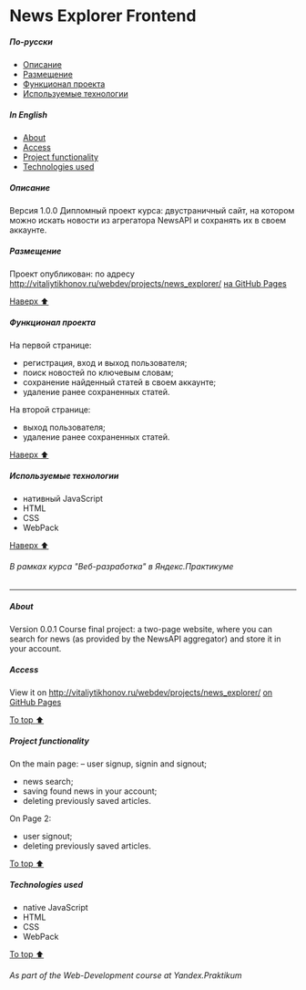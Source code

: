 # News Explorer Frontend
<!-- toc -->
##### По-русски
- [Описание](#Описание)
- [Размещение](#Размещение)
- [Функционал проекта](#Функционал-проекта)
- [Используемые технологии](#Используемые-технологии)
##### In English
- [About](#About)
- [Access](#Access)
- [Project functionality](#Project-functionality)
- [Technologies used](#Technologies-used)
<!-- tocstop -->

##### Описание
Версия 1.0.0
Дипломный проект курса: двустраничный сайт, на котором можно искать новости из агрегатора NewsAPI и сохранять их в своем аккаунте.
##### Размещение
Проект опубликован:
по адресу http://vitaliytikhonov.ru/webdev/projects/news_explorer/
[на GitHub Pages](https://vitalytikhonov.github.io/News_Explorer_Frontend/)

[Наверх :arrow_up:](#news-explorer-frontend)
##### Функционал проекта

На первой странице:
- регистрация, вход и выход пользователя;
- поиск новостей по ключевым словам;
- сохранение найденный статей в своем аккаунте;
- удаление ранее сохраненных статей.

На второй странице:
- выход пользователя;
- удаление ранее сохраненных статей.

[Наверх :arrow_up:](#news-explorer-frontend)
##### Используемые технологии
- нативный JavaScript
- HTML
- CSS
- WebPack

[Наверх :arrow_up:](#news-explorer-frontend)
###### В рамках курса "Веб-разработка" в Яндекс.Практикуме
***
##### About
Version 0.0.1
Course final project: a two-page website, where you can search for news (as provided by the NewsAPI aggregator) and store it in your account.
##### Access
View it on http://vitaliytikhonov.ru/webdev/projects/news_explorer/
[on GitHub Pages](https://vitalytikhonov.github.io/News_Explorer_Frontend/)

[To top :arrow_up:](#news-explorer-frontend)
##### Project functionality

On the main page:
– user signup, signin and signout;
- news search;
- saving found news in your account;
- deleting previously saved articles.

On Page 2:
- user signout;
- deleting previously saved articles.

[To top :arrow_up:](#news-explorer-frontend)
##### Technologies used
- native JavaScript
- HTML
- CSS
- WebPack

[To top :arrow_up:](#news-explorer-frontend)
###### As part of the Web-Development course at Yandex.Praktikum
